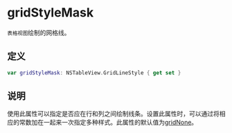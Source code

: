 # gridStyleMask

`表格视图`绘制的网格线。

## 定义

```swift
var gridStyleMask: NSTableView.GridLineStyle { get set }
```

## 说明

使用此属性可以指定是否应在行和列之间绘制线条。设置此属性时，可以通过将相应的常数加在一起来一次指定多种样式。此属性的默认值为[gridNone]()。